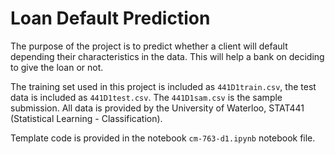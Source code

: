 # Loan Default Prediction

The purpose of the project is to predict whether a client will default depending their characteristics in the data. This will help a bank on deciding to give the loan or not.

The training set used in this project is included as `441D1train.csv`, the test data is included as `441D1test.csv`. The `441D1sam.csv` is the sample submission. All data is provided by the University of Waterloo, STAT441 (Statistical Learning - Classification). 

Template code is provided in the notebook `cm-763-d1.ipynb` notebook file.
